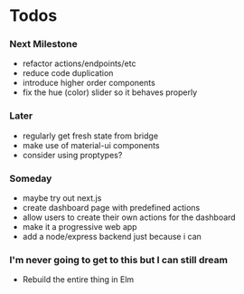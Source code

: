 # Todos

### Next Milestone

- refactor actions/endpoints/etc
- reduce code duplication
- introduce higher order components
- fix the hue (color) slider so it behaves properly

### Later

- regularly get fresh state from bridge
- make use of material-ui components
- consider using proptypes?

### Someday

- maybe try out next.js
- create dashboard page with predefined actions
- allow users to create their own actions for the dashboard
- make it a progressive web app
- add a node/express backend just because i can

### I'm never going to get to this but I can still dream

- Rebuild the entire thing in Elm
